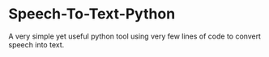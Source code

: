 # Speech-To-Text-Python
A very simple yet useful python tool using very few lines of code to convert speech into text.
